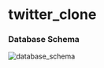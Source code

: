 # twitter_clone
### Database Schema
![database_schema](https://github.com/Libright1558/twitter_clone/assets/19789411/eeb9c079-d0d3-40f1-a606-3a2b7f5b0f99)
